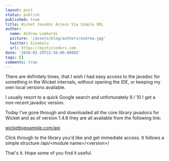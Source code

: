 ```yaml
---
layout: post
status: publish
published: true
title: Wicket Javadoc Access Via Simple URL
author:
  name: Andrew Lombardi
  picture: '/assets/blog/authors/andrew.jpg'
  twitter: kinabalu
  url: https://mysticcoders.com
date: '2010-01-29T22:56:00.0000Z'
tags: []
comments: true
---
```

There are definitely times, that I wish I had easy access to the javadoc for something in the Wicket internals, without opening the IDE, or keeping my own local versions available.

I usually resort to a quick Google search and unfortunately 9 / 10 I get a non-recent javadoc version.

Today I've gone through and downloaded all the core library javadocs for Wicket and as of version 1.4.6 they are all available from the following link:

<a href="http://wicketbyexample.com/api">wicketbyexample.com/api</a>

Click through to the library you'd like and get immediate access.  It follows a simple structure /api/&lt;module name&gt;/&lt;version&gt;/

That's it.  Hope some of you find it useful.

